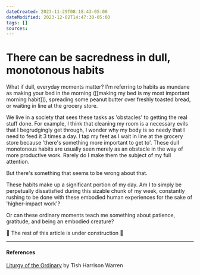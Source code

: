 ```yaml
---
dateCreated: 2023-11-29T08:18:43-05:00
dateModified: 2023-12-02T14:47:30-05:00
tags: []
sources: 
---
```

# There can be sacredness in dull, monotonous habits

What if dull, everyday moments matter? I'm referring to habits as mundane as making your bed in the morning ([[making my bed is my most important morning habit]]), spreading some peanut butter over freshly toasted bread, or waiting in line at the grocery store.

We live in a society that sees these tasks as 'obstacles' to getting the real stuff done. For example, I think that cleaning my room is a necessary evils that I begrudgingly get through, I wonder why my body is so needy that I need to feed it 3 times a day. I tap my feet as I wait in line at the grocery store because 'there's something more important to get to'. These dull monotonous habits are usually seen merely as an obstacle in the way of more productive work. Rarely do I make them the subject of my full attention. 

But there's something that seems to be wrong about that.

These habits make up a significant portion of my day. Am I to simply be perpetually dissatisfied during this sizable chunk of my week, constantly rushing to be done with these embodied human experiences for the sake of 'higher-impact work'?

Or can these ordinary moments teach me something about patience, gratitude, and being an embodied creature?

🚧 The rest of this article is under construction 🚧

-------------

#### References
[Liturgy of the Ordinary](https://tishharrisonwarren.com/liturgy-of-the-ordinary) by Tish Harrison Warren